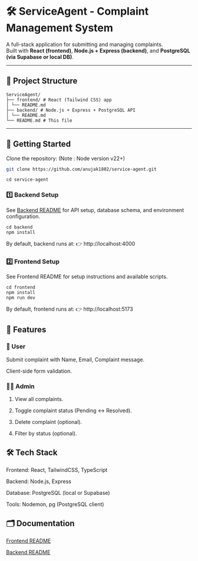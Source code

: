 # 🛠️ ServiceAgent - Complaint Management System

A full-stack application for submitting and managing complaints.  
Built with **React (frontend)**, **Node.js + Express (backend)**, and **PostgreSQL (via Supabase or local DB)**.

---

## 📂 Project Structure
```
ServiceAgent/
├── frontend/ # React (Tailwind CSS) app
│ └── README.md
├── backend/ # Node.js + Express + PostgreSQL API
│ └── README.md
└── README.md # This file
```


---
## 🚀 Getting Started

Clone the repository: (Note : Node version v22+)

```bash
git clone https://github.com/anujak1802/service-agent.git
```
```
cd service-agent
```
### 1️⃣ Backend Setup
See [Backend README](./backend/README.md) for API setup, database schema, and environment configuration.

```
cd backend
npm install
```
By default, backend runs at:
👉 http://localhost:4000

### 2️⃣ Frontend Setup
See Frontend README for setup instructions and available scripts.

```
cd frontend
npm install
npm run dev
```
By default, frontend runs at:
👉 http://localhost:5173

## 📌 Features
### 👤 User

Submit complaint with Name, Email, Complaint message.

Client-side form validation.

### 👨‍💻 Admin
1. View all complaints.

2. Toggle complaint status (Pending ↔️ Resolved).

3. Delete complaint (optional).

4. Filter by status (optional).

## 🛠️ Tech Stack
Frontend: React, TailwindCSS, TypeScript

Backend: Node.js, Express

Database: PostgreSQL (local or Supabase)

Tools: Nodemon, pg (PostgreSQL client)

## 🗂️ Documentation
[Frontend README](./frontend/README.md)

[Backend README](./backend/README.md)